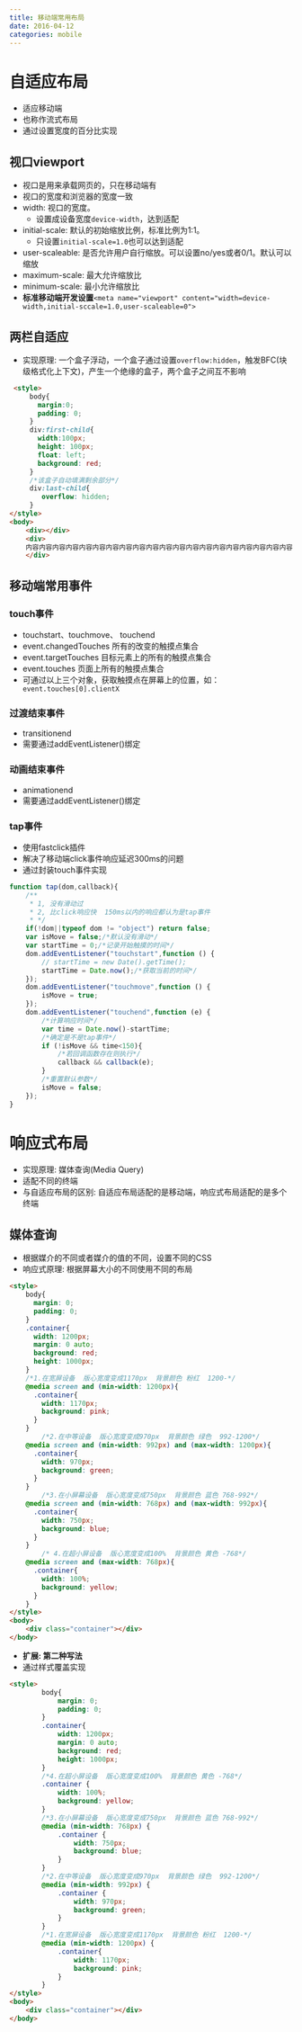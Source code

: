 ```yaml
---
title: 移动端常用布局
date: 2016-04-12
categories: mobile
---
```


# 自适应布局
* 适应移动端
* 也称作流式布局
* 通过设置宽度的百分比实现
## 视口viewport
* 视口是用来承载网页的，只在移动端有
* 视口的宽度和浏览器的宽度一致
* width: 视口的宽度。
  * 设置成设备宽度`device-width`，达到适配
* initial-scale: 默认的初始缩放比例，标准比例为1:1。
  * 只设置`initial-scale=1.0`也可以达到适配
* user-scaleable: 是否允许用户自行缩放。可以设置no/yes或者0/1。默认可以缩放
* maximum-scale: 最大允许缩放比
* minimum-scale: 最小允许缩放比
* **标准移动端开发设置**`<meta name="viewport" content="width=device-width,initial-sccale=1.0,user-scaleable=0">`
## 两栏自适应
* 实现原理: 一个盒子浮动，一个盒子通过设置`overflow:hidden`，触发BFC(块级格式化上下文)，产生一个绝缘的盒子，两个盒子之间互不影响
```html
 <style>
     body{
       margin:0;
       padding: 0;
     }
     div:first-child{
       width:100px;
       height: 100px;
       float: left;
       background: red;
     }
     /*该盒子自动填满剩余部分*/
     div:last-child{
     	overflow: hidden;
     }
</style>
<body>
	<div></div>
    <div>
    内容内容内容内容内容内容内容内容内容内容内容内容内容内容内容内容内容内容内容内容内容内容内容内容内容内容内容内容内容内容内容内容内容内容内容内容内容内容内容内容内容内容内容内容内容内容内容内容内容内容内容内容内容内容内容内容内容内容内容内容内容容内容内容内容内容内容内容内容内容内容内容内容内容内容内容内容内容内容内容内容内
    </div>
```
## 移动端常用事件
### touch事件
* touchstart、touchmove、 touchend
* event.changedTouches 所有的改变的触摸点集合
* event.targetTouches  目标元素上的所有的触摸点集合
* event.touches   页面上所有的触摸点集合
* 可通过以上三个对象，获取触摸点在屏幕上的位置，如：` event.touches[0].clientX`
###  过渡结束事件
* transitionend
* 需要通过addEventListener()绑定
### 动画结束事件
* animationend 
* 需要通过addEventListener()绑定
### tap事件
* 使用fastclick插件
* 解决了移动端click事件响应延迟300ms的问题
* 通过封装touch事件实现
```javascript
function tap(dom,callback){
    /**
     * 1, 没有滑动过
     * 2, 比click响应快  150ms以内的响应都认为是tap事件
     * */
    if(!dom||typeof dom != "object") return false;
    var isMove = false;/*默认没有滑动*/
    var startTime = 0;/*记录开始触摸的时间*/
    dom.addEventListener("touchstart",function () {
        // startTime = new Date().getTime();
        startTime = Date.now();/*获取当前的时间*/
    });
    dom.addEventListener("touchmove",function () {
        isMove = true;
    });
    dom.addEventListener("touchend",function (e) {
        /*计算响应时间*/
        var time = Date.now()-startTime;
        /*确定是不是tap事件*/
        if (!isMove && time<150){
            /*若回调函数存在则执行*/
            callback && callback(e);
        }
        /*重置默认参数*/
        isMove = false;
    });
}
```

# 响应式布局
* 实现原理: 媒体查询(Media Query)
* 适配不同的终端
* 与自适应布局的区别: 自适应布局适配的是移动端，响应式布局适配的是多个终端
## 媒体查询
* 根据媒介的不同或者媒介的值的不同，设置不同的CSS
* 响应式原理: 根据屏幕大小的不同使用不同的布局
```html
<style>
	body{
      margin: 0;
      padding: 0;
	}
    .container{
      width: 1200px;
      margin: 0 auto;
      background: red;
      height: 1000px;
    }
	/*1.在宽屏设备  版心宽度变成1170px  背景颜色 粉红  1200-*/
    @media screen and (min-width: 1200px){
      .container{
        width: 1170px;
        background: pink;
      }
    }
        /*2.在中等设备  版心宽度变成970px  背景颜色 绿色  992-1200*/
    @media screen and (min-width: 992px) and (max-width: 1200px){
      .container{
        width: 970px;
        background: green;
      }
    }
        /*3.在小屏幕设备  版心宽度变成750px  背景颜色 蓝色 768-992*/
    @media screen and (min-width: 768px) and (max-width: 992px){
      .container{
        width: 750px;
        background: blue;
      }
    }
        /* 4.在超小屏设备  版心宽度变成100%  背景颜色 黄色 -768*/
    @media screen and (max-width: 768px){
      .container{
        width: 100%;
        background: yellow;
      }
    }
</style>
<body>
    <div class="container"></div>
</body>
```
* **扩展: 第二种写法**
* 通过样式覆盖实现
```html
<style>
        body{
            margin: 0;
            padding: 0;
        }
        .container{
            width: 1200px;
            margin: 0 auto;
            background: red;
            height: 1000px;
        }
        /*4.在超小屏设备  版心宽度变成100%  背景颜色 黄色 -768*/
        .container {
            width: 100%;
            background: yellow;
        }
        /*3.在小屏幕设备  版心宽度变成750px  背景颜色 蓝色 768-992*/
        @media (min-width: 768px) {
            .container {
                width: 750px;
                background: blue;
            }
        }
        /*2.在中等设备  版心宽度变成970px  背景颜色 绿色  992-1200*/
        @media (min-width: 992px) {
            .container {
                width: 970px;
                background: green;
            }
        }
        /*1.在宽屏设备  版心宽度变成1170px  背景颜色 粉红  1200-*/
        @media (min-width: 1200px) {
            .container{
                width: 1170px;
                background: pink;
            }
        }
</style>
<body>
    <div class="container"></div>
</body>
```